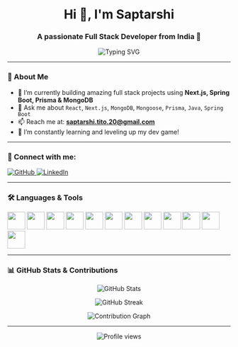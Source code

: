 <!-- Profile README for Saptarshi Das -->

<h1 align="center">Hi 👋, I'm Saptarshi</h1>
<h3 align="center">A passionate Full Stack Developer from India 🚀</h3>

<p align="center">
  <img src="https://readme-typing-svg.herokuapp.com?font=Fira+Code&weight=500&size=22&pause=1000&center=true&vCenter=true&width=440&lines=React+%7C+Next.js+%7C+Spring+Boot+%7C+MongoDB+%7C+Prisma+%7C+Full+Stack+Dev" alt="Typing SVG" />
</p>

---

### 🧠 About Me

- 🔭 I’m currently building amazing full stack projects using **Next.js, Spring Boot, Prisma & MongoDB**
- 💬 Ask me about `React`, `Next.js`, `MongoDB`, `Mongoose`, `Prisma`, `Java`, `Spring Boot`
- 📫 Reach me at: **saptarshi.tito.20@gmail.com**
- 🚀 I’m constantly learning and leveling up my dev game!

---

### 🤝 Connect with me:

<p align="left">
  <a href="https://github.com/tito-Saptarshi" target="_blank">
    <img src="https://img.shields.io/badge/GitHub-%2312100E.svg?&style=for-the-badge&logo=github&logoColor=white" alt="GitHub" />
  </a>
  <a href="https://www.linkedin.com/in/saptarshi-das-4822191b4/" target="_blank">
    <img src="https://img.shields.io/badge/LinkedIn-%230077B5.svg?&style=for-the-badge&logo=linkedin&logoColor=white" alt="LinkedIn" />
  </a>
</p>

---

### 🛠️ Languages & Tools

<p align="left">
  <img src="https://cdn.jsdelivr.net/gh/devicons/devicon/icons/javascript/javascript-original.svg" width="40" height="40" />
  <img src="https://cdn.jsdelivr.net/gh/devicons/devicon/icons/typescript/typescript-original.svg" width="40" height="40" />
  <img src="https://cdn.jsdelivr.net/gh/devicons/devicon/icons/react/react-original.svg" width="40" height="40" />
  <img src="https://cdn.jsdelivr.net/gh/devicons/devicon/icons/nextjs/nextjs-original.svg" width="40" height="40" />
  <img src="https://cdn.jsdelivr.net/gh/devicons/devicon/icons/nodejs/nodejs-original.svg" width="40" height="40" />
  <img src="https://cdn.jsdelivr.net/gh/devicons/devicon/icons/express/express-original.svg" width="40" height="40" />
  <img src="https://cdn.jsdelivr.net/gh/devicons/devicon/icons/mongodb/mongodb-original.svg" width="40" height="40" />
  <img src="https://cdn.jsdelivr.net/gh/devicons/devicon/icons/prisma/prisma-original.svg" width="40" height="40" />
  <img src="https://cdn.jsdelivr.net/gh/devicons/devicon/icons/java/java-original.svg" width="40" height="40" />
  <img src="https://cdn.jsdelivr.net/gh/devicons/devicon/icons/spring/spring-original.svg" width="40" height="40" />
  <img src="https://cdn.jsdelivr.net/gh/devicons/devicon/icons/python/python-original.svg" width="40" height="40" />
  <img src="https://cdn.jsdelivr.net/gh/devicons/devicon/icons/git/git-original.svg" width="40" height="40" />
</p>

---

### 📊 GitHub Stats & Contributions

<p align="center">
  <img src="https://github-readme-stats.vercel.app/api?username=tito-Saptarshi&show_icons=true&theme=tokyonight&hide_rank=true" alt="GitHub Stats" />
</p>

<p align="center">
  <img src="https://github-readme-streak-stats.herokuapp.com/?user=tito-Saptarshi&theme=tokyonight" alt="GitHub Streak" />
</p>

<p align="center">
  <img src="https://github-readme-activity-graph.cyclic.app/graph?username=tito-Saptarshi&theme=tokyo-night&area=true" alt="Contribution Graph" />
</p>

---

<p align="center">
  <img src="https://komarev.com/ghpvc/?username=tito-Saptarshi&label=Profile%20views&color=0e75b6&style=flat" alt="Profile views" />
</p>
